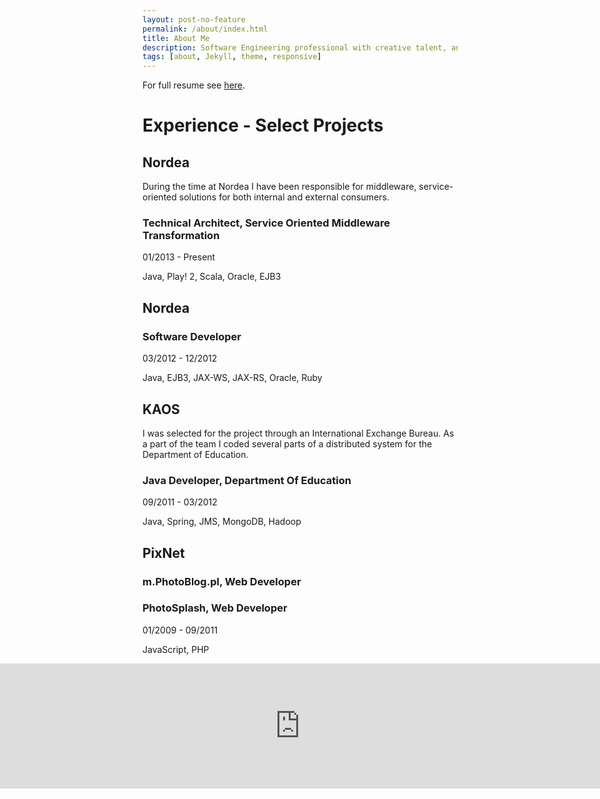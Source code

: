 ```yaml
---
layout: post-no-feature
permalink: /about/index.html
title: About Me 
description: Software Engineering professional with creative talent, analytical abilities, great people skills and passion. Appreciated team worker and eager to work in new technologies new-experience-seeker. Always paying attention to detail open-source enthusiast and commiter. 
tags: [about, Jekyll, theme, responsive]
---
```


For full resume see [here](/resume.pdf).

# Experience - Select Projects

## Nordea

During the time at Nordea I have been responsible for middleware, service-oriented solutions for both internal and external consumers.

### Technical Architect, Service Oriented Middleware Transformation

01/2013 - Present

Java, Play! 2, Scala, Oracle, EJB3

## Nordea

### Software Developer 

03/2012 - 12/2012

Java, EJB3, JAX-WS, JAX-RS, Oracle, Ruby

## KAOS

I was selected for the project through an International Exchange Bureau. As a part of the team I coded several parts of a distributed system for the Department of Education.

### Java Developer, Department Of Education 

09/2011 - 03/2012

Java, Spring, JMS, MongoDB, Hadoop

## PixNet 

### m.PhotoBlog.pl, Web Developer 

### PhotoSplash, Web Developer 

01/2009 - 09/2011

JavaScript, PHP

<iframe src="https://www.google.com/maps/embed?pb=!1m14!1m12!1m3!1d74392.56367279601!2d18.688529099999997!3d54.36108734999999!2m3!1f0!2f0!3f0!3m2!1i1024!2i768!4f13.1!5e0!3m2!1sen!2s!4v1390165714891" width="1920" height="200" frameborder="0" style="border:0;position:absolute;width:100%;height:200px;left:0;-webkit-filter: grayscale(100%);-moz-filter: grayscale(100%);filter: grayscale(100%);"></iframe>